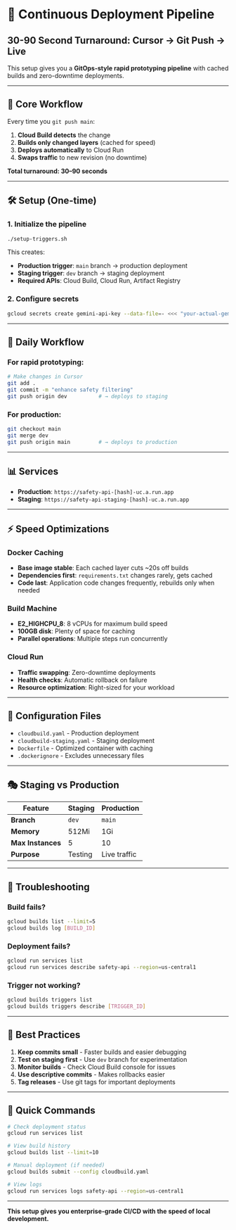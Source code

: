 # 🚀 Continuous Deployment Pipeline

## **30-90 Second Turnaround: Cursor → Git Push → Live**

This setup gives you a **GitOps-style rapid prototyping pipeline** with cached builds and zero-downtime deployments.

---

## 🎯 **Core Workflow**

Every time you `git push main`:

1. **Cloud Build detects** the change
2. **Builds only changed layers** (cached for speed)
3. **Deploys automatically** to Cloud Run
4. **Swaps traffic** to new revision (no downtime)

**Total turnaround: 30–90 seconds**

---

## 🛠️ **Setup (One-time)**

### 1. Initialize the pipeline
```bash
./setup-triggers.sh
```

This creates:
- **Production trigger**: `main` branch → production deployment
- **Staging trigger**: `dev` branch → staging deployment
- **Required APIs**: Cloud Build, Cloud Run, Artifact Registry

### 2. Configure secrets
```bash
gcloud secrets create gemini-api-key --data-file=- <<< "your-actual-gemini-api-key"
```

---

## 🔄 **Daily Workflow**

### **For rapid prototyping:**
```bash
# Make changes in Cursor
git add .
git commit -m "enhance safety filtering"
git push origin dev          # → deploys to staging
```

### **For production:**
```bash
git checkout main
git merge dev
git push origin main         # → deploys to production
```

---

## 📊 **Services**

- **Production**: `https://safety-api-[hash]-uc.a.run.app`
- **Staging**: `https://safety-api-staging-[hash]-uc.a.run.app`

---

## ⚡ **Speed Optimizations**

### **Docker Caching**
- **Base image stable**: Each cached layer cuts ~20s off builds
- **Dependencies first**: `requirements.txt` changes rarely, gets cached
- **Code last**: Application code changes frequently, rebuilds only when needed

### **Build Machine**
- **E2_HIGHCPU_8**: 8 vCPUs for maximum build speed
- **100GB disk**: Plenty of space for caching
- **Parallel operations**: Multiple steps run concurrently

### **Cloud Run**
- **Traffic swapping**: Zero-downtime deployments
- **Health checks**: Automatic rollback on failure
- **Resource optimization**: Right-sized for your workload

---

## 🔧 **Configuration Files**

- `cloudbuild.yaml` - Production deployment
- `cloudbuild-staging.yaml` - Staging deployment  
- `Dockerfile` - Optimized container with caching
- `.dockerignore` - Excludes unnecessary files

---

## 🎭 **Staging vs Production**

| Feature | Staging | Production |
|---------|---------|------------|
| **Branch** | `dev` | `main` |
| **Memory** | 512Mi | 1Gi |
| **Max Instances** | 5 | 10 |
| **Purpose** | Testing | Live traffic |

---

## 🚨 **Troubleshooting**

### **Build fails?**
```bash
gcloud builds list --limit=5
gcloud builds log [BUILD_ID]
```

### **Deployment fails?**
```bash
gcloud run services list
gcloud run services describe safety-api --region=us-central1
```

### **Trigger not working?**
```bash
gcloud builds triggers list
gcloud builds triggers describe [TRIGGER_ID]
```

---

## 🎯 **Best Practices**

1. **Keep commits small** - Faster builds and easier debugging
2. **Test on staging first** - Use `dev` branch for experimentation
3. **Monitor builds** - Check Cloud Build console for issues
4. **Use descriptive commits** - Makes rollbacks easier
5. **Tag releases** - Use git tags for important deployments

---

## 🔗 **Quick Commands**

```bash
# Check deployment status
gcloud run services list

# View build history
gcloud builds list --limit=10

# Manual deployment (if needed)
gcloud builds submit --config cloudbuild.yaml

# View logs
gcloud run services logs safety-api --region=us-central1
```

---

**This setup gives you enterprise-grade CI/CD with the speed of local development.**
